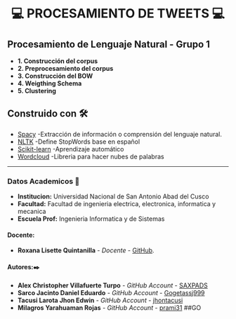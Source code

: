 # **<center> 💻 PROCESAMIENTO DE TWEETS 💻 </center>**

## Procesamiento de Lenguaje Natural - Grupo 1
* **1. Construcción del corpus** 
* **2. Preprocesamiento del corpus**
* **3. Construcción del BOW** 
* **4. Weigthing Schema** 
* **5. Clustering**

## Construido con 🛠️

* [Spacy](https://spacy.io/) -Extracción de información o comprensión del lenguaje natural. 
* [NLTK](https://www.nltk.org/) -Define StopWords base en español
* [Scikit-learn](https://scikit-learn.org/stable/) -Aprendizaje automático
* [Wordcloud](https://pypi.org/project/wordcloud/) -Libreria para hacer nubes de palabras

---

### Datos Academicos 📖

- **Institucion:** Universidad Nacional de San Antonio Abad del Cusco
- **Facultad:** Facultad de ingenieria electrica, electronica, informatica y mecanica
- **Escuela Prof:** Ingenieria Informatica y de Sistemas

#### Docente:

- **Roxana Lisette Quintanilla** - _Docente_ - [GitHub](https://github.com/nitanilla).

#### Autores:✒️
- **Alex Christopher Villafuerte Turpo** - _GitHub Account_ - [SAXPADS](https://github.com/SAXPADS)
- **Sarco Jacinto Daniel Eduardo** - _GitHub Account_ - [Gogetassj999](https://github.com/Gogetassj999)
- **Tacusi Larota Jhon Edwin** - _GitHub Account_ - [jhontacusi](https://github.com/jhontacusi)
- **Milagros Yarahuaman Rojas** - _GitHub Account_ - [prami31](https://github.com/prami31)
##GO
